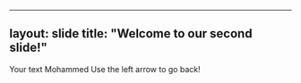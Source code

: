 
---
layout: slide
title: "Welcome to our second slide!"
---
Your text Mohammed
Use the left arrow to go back!
